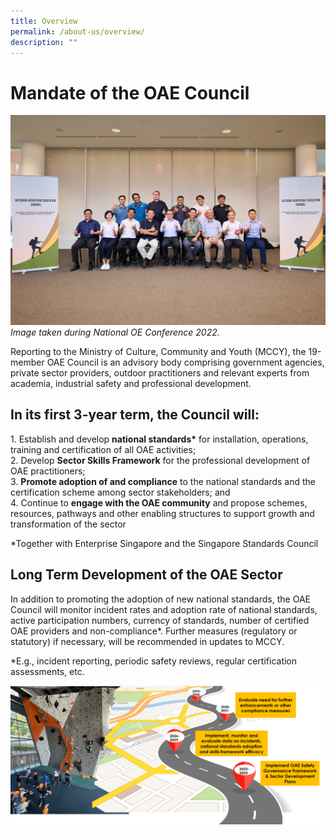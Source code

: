 ```yaml
---
title: Overview
permalink: /about-us/overview/
description: ""
---
```

# **Mandate of the OAE Council**
![](/images/noec%202022%20-%20group%20informal.jpg)
*Image taken during National OE Conference 2022.*

Reporting to the Ministry of Culture, Community and Youth (MCCY), the 19-member OAE Council is an advisory body comprising government agencies, private sector providers, outdoor practitioners and relevant experts from academia, industrial safety and professional development.

## In its first 3-year term, the Council will:  
  
1\. Establish and develop **national standards\*** for installation, operations, training and certification of all OAE activities;  
2\. Develop **Sector Skills Framework** for the professional development of OAE practitioners;  
3. **Promote adoption of and compliance** to the national standards and the certification scheme among sector stakeholders; and  
4\. Continue to **engage with the OAE community** and propose schemes, resources, pathways and other enabling structures to support growth and transformation of the sector  
  
\*Together with Enterprise Singapore and the Singapore Standards Council

## Long Term Development of the OAE Sector
In addition to promoting the adoption of new national standards, the OAE Council will monitor incident rates and adoption rate of national standards, active participation numbers, currency of standards, number of certified OAE providers and non-compliance*.
Further measures (regulatory or statutory) if necessary, will be recommended in updates to MCCY.

*E.g., incident reporting, periodic safety reviews, regular certification assessments, etc.

![](/images/long%20term.png)